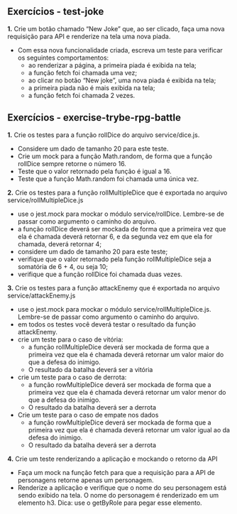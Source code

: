 ## Exercícios - test-joke

**1.** Crie um botão chamado “New Joke” que, ao ser clicado, faça uma nova requisição para API e renderize na tela uma nova piada.
* Com essa nova funcionalidade criada, escreva um teste para verificar os seguintes comportamentos:
  * ao renderizar a página, a primeira piada é exibida na tela;
  * a função fetch foi chamada uma vez;
  * ao clicar no botão “New joke”, uma nova piada é exibida na tela;
  * a primeira piada não é mais exibida na tela;
  * a função fetch foi chamada 2 vezes.

## Exercícios - exercise-trybe-rpg-battle

**1.** Crie os testes para a função rollDice do arquivo service/dice.js.
* Considere um dado de tamanho 20 para este teste.
* Crie um mock para a função Math.random, de forma que a função rollDice sempre retorne o número 16.
* Teste que o valor retornado pela função é igual a 16.
* Teste que a função Math.random foi chamada uma única vez.

**2.** Crie os testes para a função rollMultipleDice que é exportada no arquivo service/rollMultipleDice.js
* use o jest.mock para mockar o módulo service/rollDice. Lembre-se de passar como argumento o caminho do arquivo.
* a função rollDice deverá ser mockada de forma que a primeira vez que ela é chamada deverá retornar 6, e da segunda vez em que ela for chamada, deverá retornar 4;
* considere um dado de tamanho 20 para este teste;
* verifique que o valor retornado pela função rollMultipleDice seja a somatória de 6 + 4, ou seja 10;
* verifique que a função rollDice foi chamada duas vezes.

**3.** Crie os testes para a função attackEnemy que é exportada no arquivo service/attackEnemy.js
* use o jest.mock para mockar o módulo service/rollMultipleDice.js. Lembre-se de passar como argumento o caminho do arquivo.
* em todos os testes você deverá testar o resultado da função attackEnemy.
* crie um teste para o caso de vitória:
  * a função rollMultipleDice deverá ser mockada de forma que a primeira vez que ela é chamada deverá retornar um valor maior do que a defesa do inimigo.
  * O resultado da batalha deverá ser a vitória
* crie um teste para o caso de derrota:
  * a função rowMultipleDice deverá ser mockada de forma que a primeira vez que ela é chamada deverá retornar um valor menor do que a defesa do inimigo.
  * O resultado da batalha deverá ser a derrota
* Crie um teste para o caso de empate nos dados
  * a função rowMultipleDice deverá ser mockada de forma que a primeira vez que ela é chamada deverá retornar um valor igual ao da defesa do inimigo.
  * O resultado da batalha deverá ser a derrota

**4.** Crie um teste renderizando a aplicação e mockando o retorno da API
* Faça um mock na função fetch para que a requisição para a API de personagens retorne apenas um personagem.
* Renderize a aplicação e verifique que o nome do seu personagem está sendo exibido na tela. O nome do personagem é renderizado em um elemento h3. Dica: use o getByRole para pegar esse elemento.